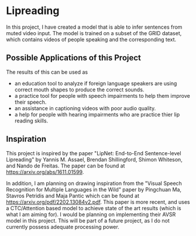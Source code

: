 # Lipreading
In this project, I have created a model that is able to infer sentences from muted video input. The model is trained on a subset of the GRID dataset, which contains videos of people speaking and the corresponding text.

## Possible Applications of this Project
The results of this can be used as 
- an education tool to analyze if foreign language speakers are using correct mouth shapes to produce the correct sounds.
- a practice tool for people with speech impairments to help them improve their speech.
- an assistance in captioning videos with poor audio quality.
- a help for people with hearing impairments who are practice thier lip reading skills.

## Inspiration
This project is inspired by the paper "LipNet: End-to-End Sentence-level Lipreading" by Yannis M. Assael, Brendan Shillingford, Shimon Whiteson, and Nando de Freitas. The paper can be found at https://arxiv.org/abs/1611.01599.

In addition, I am planning on drawing inspiration from the "Visual Speech Recognition for Multiple Languages in the Wild" paper by Pingchuan Ma, Stavros Petridis and Maja Pantic which can be found at https://arxiv.org/pdf/2202.13084v2.pdf. This paper is more recent, and uses a CTC/Attention based model to achieve state of the art results (which is what I am aiming for). I would be planning on implementing their AVSR model in this project. This will be part of a future project, as I do not currently possess adequate processing power.